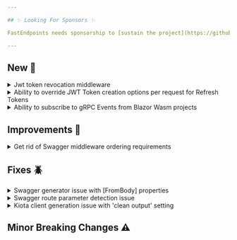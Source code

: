 ```yaml
---

## ✨ Looking For Sponsors ✨

FastEndpoints needs sponsorship to [sustain the project](https://github.com/FastEndpoints/FastEndpoints/issues/449). Please help out if you can.

---
```


[//]: # (<details><summary>title text</summary></details>)

## New 🎉

<details><summary>Jwt token revocation middleware</summary>

Jwt token revocation can be easily implemented with the newly provided abstract class like so:

```csharp
public class JwtBlacklistChecker(RequestDelegate next) : JwtRevocationMiddleware(next)
{
    protected override Task<bool> JwtTokenIsValidAsync(string jwtToken, CancellationToken ct)
    { 
        //return true if the supplied token is still valid
    }
}
```

Simply register it before any auth related middleware like so:

```csharp
app.UseJwtRevocation<JwtBlacklistChecker>()
   .UseAuthentication()
   .UseAuthorization()
```

</details>

<details><summary>Ability to override JWT Token creation options per request for Refresh Tokens</summary>

todo: write docs + description here

ref: https://discord.com/channels/933662816458645504/1258013749948977273/1260889170876956682

</details>

<details><summary>Ability to subscribe to gRPC Events from Blazor Wasm projects</summary>

Until now, only gRPC Command initiations were possible from within Blazor Wasm projects. Support has been added to the `FastEndpoints.Messaging.Remote.Core` project which is capable of running in the browser to be able to act as a subscriber for Event broadcasts from a gRPC server. [See here](https://github.com/FastEndpoints/Blazor-Wasm-Remote-Messaging-Demo) for a sample project showcasing both.

</details>

## Improvements 🚀

<details><summary>Get rid of Swagger middleware ordering requirements</summary>

Swagger middleware ordering is no longer important. You can now place the `.SwaggerDocument()` and `.UseSwaggerGen()` calls wherever you prefer.

</details>

## Fixes 🪲

<details><summary>Swagger generator issue with [FromBody] properties</summary>

The referenced schema was generated as a `OneOf` instead of a direct `$ref` when a request DTO property was being annotated with the `[FromBody]` attribute.

</details>

<details><summary>Swagger route parameter detection issue</summary>

The Nswag operation processor did not correctly recognize route parameters in the following form:

```csharp
api/a:{id1}:{id2}
```

Which has now been corrected thanks to PR #735

</details>

<details><summary>Kiota client generation issue with 'clean output' setting</summary>

If the setting for cleaning the output folder was enabled, Kiota client generation was throwing an error that it can't find the input swagger json file, because Kiota deletes everything in the output folder when that setting is enabled. From now on, if the setting is enabled, the swagger json file will be created in the system temp folder instead of the output folder.

</details>

## Minor Breaking Changes ⚠️